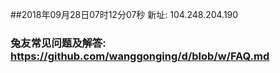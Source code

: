##2018年09月28日07时12分07秒 新址: 104.248.204.190
### 兔友常见问题及解答: https://github.com/wanggonging/d/blob/w/FAQ.md
